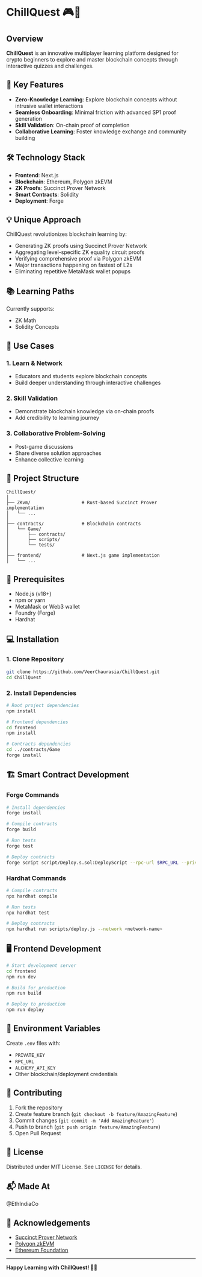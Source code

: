 # ChillQuest 🎮🔐

## Overview

**ChillQuest** is an innovative multiplayer learning platform designed for crypto beginners to explore and master blockchain concepts through interactive quizzes and challenges.

## 🌟 Key Features

- **Zero-Knowledge Learning**: Explore blockchain concepts without intrusive wallet interactions
- **Seamless Onboarding**: Minimal friction with advanced SP1 proof generation
- **Skill Validation**: On-chain proof of completion
- **Collaborative Learning**: Foster knowledge exchange and community building

## 🛠️ Technology Stack

- **Frontend**: Next.js
- **Blockchain**: Ethereum, Polygon zkEVM
- **ZK Proofs**: Succinct Prover Network
- **Smart Contracts**: Solidity
- **Deployment**: Forge

## 💡 Unique Approach

ChillQuest revolutionizes blockchain learning by:
- Generating ZK proofs using Succinct Prover Network
- Aggregating level-specific ZK equality circuit proofs
- Verifying comprehensive proof via Polygon zkEVM
- Major transactions happening on fastest of L2s
- Eliminating repetitive MetaMask wallet popups

## 📚 Learning Paths

Currently supports:
- ZK Math
- Solidity Concepts

## 🎯 Use Cases

### 1. Learn & Network
- Educators and students explore blockchain concepts
- Build deeper understanding through interactive challenges

### 2. Skill Validation
- Demonstrate blockchain knowledge via on-chain proofs
- Add credibility to learning journey

### 3. Collaborative Problem-Solving
- Post-game discussions
- Share diverse solution approaches
- Enhance collective learning

## 📂 Project Structure

```
ChillQuest/
│
├── ZKvm/                   # Rust-based Succinct Prover implementation
│   └── ...
│
├── contracts/              # Blockchain contracts
│   └── Game/
│       ├── contracts/
│       ├── scripts/
│       └── tests/
│
├── frontend/               # Next.js game implementation
│   └── ...
```

## 🔨 Prerequisites

- Node.js (v18+)
- npm or yarn
- MetaMask or Web3 wallet
- Foundry (Forge)
- Hardhat

## 💻 Installation

### 1. Clone Repository
```bash
git clone https://github.com/VeerChaurasia/ChillQuest.git
cd ChillQuest
```

### 2. Install Dependencies
```bash
# Root project dependencies
npm install

# Frontend dependencies
cd frontend
npm install

# Contracts dependencies
cd ../contracts/Game
forge install
```

## 🏗️ Smart Contract Development

### Forge Commands
```bash
# Install dependencies
forge install

# Compile contracts
forge build

# Run tests
forge test

# Deploy contracts
forge script script/Deploy.s.sol:DeployScript --rpc-url $RPC_URL --private-key $PRIVATE_KEY --broadcast
```

### Hardhat Commands
```bash
# Compile contracts
npx hardhat compile

# Run tests
npx hardhat test

# Deploy contracts
npx hardhat run scripts/deploy.js --network <network-name>
```

## 🖥️ Frontend Development
```bash
# Start development server
cd frontend
npm run dev

# Build for production
npm run build

# Deploy to production
npm run deploy
```

## 🔐 Environment Variables

Create `.env` files with:
- `PRIVATE_KEY`
- `RPC_URL`
- `ALCHEMY_API_KEY`
- Other blockchain/deployment credentials

## 🤝 Contributing

1. Fork the repository
2. Create feature branch (`git checkout -b feature/AmazingFeature`)
3. Commit changes (`git commit -m 'Add AmazingFeature'`)
4. Push to branch (`git push origin feature/AmazingFeature`)
5. Open Pull Request

## 📄 License

Distributed under MIT License. See `LICENSE` for details.

## 📬 Made At
@EthIndiaCo

## 🙏 Acknowledgements

- [Succinct Prover Network](https://link-to-succinct)
- [Polygon zkEVM](https://polygon.technology/polygon-zkevm)
- [Ethereum Foundation](https://ethereum.org)

---

**Happy Learning with ChillQuest! 🚀🧠**
